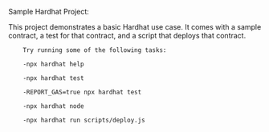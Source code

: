 Sample Hardhat Project:

This project demonstrates a basic Hardhat use case. It comes with a sample contract, a test for that contract, and a script that deploys that contract.

        Try running some of the following tasks:

        -npx hardhat help

        -npx hardhat test

        -REPORT_GAS=true npx hardhat test

        -npx hardhat node

        -npx hardhat run scripts/deploy.js
